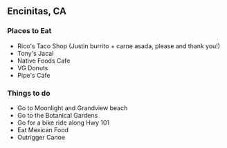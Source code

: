 ## Encinitas, CA

### Places to Eat
- Rico's Taco Shop (Justin burrito + carne asada, please and thank you!)
- Tony's Jacal
- Native Foods Cafe
- VG Donuts
- Pipe's Cafe

### Things to do
- Go to Moonlight and Grandview beach
- Go to the Botanical Gardens
- Go for a bike ride along Hwy 101
- Eat Mexican Food
- Outrigger Canoe
